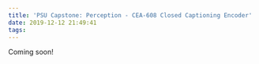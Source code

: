 ```yaml
---
title: 'PSU Capstone: Perception - CEA-608 Closed Captioning Encoder'
date: 2019-12-12 21:49:41
tags:
---
```

Coming soon!